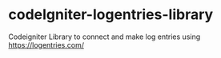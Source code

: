 codeIgniter-logentries-library
==============================

Codeigniter Library to connect and make log entries using https://logentries.com/